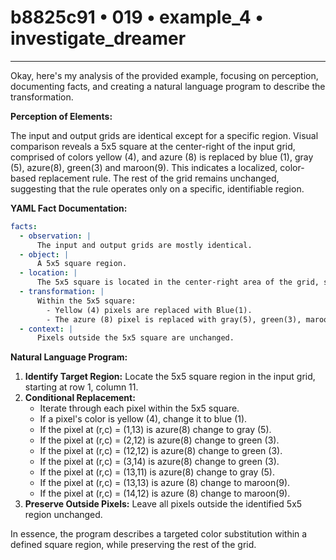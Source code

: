 # b8825c91 • 019 • example_4 • investigate_dreamer

---
Okay, here's my analysis of the provided example, focusing on perception, documenting facts, and creating a natural language program to describe the transformation.

**Perception of Elements:**

The input and output grids are identical except for a specific region. Visual comparison reveals a 5x5 square at the center-right of the input grid, comprised of colors yellow (4), and azure (8) is replaced by blue (1), gray (5), azure(8), green(3) and maroon(9). This indicates a localized, color-based replacement rule. The rest of the grid remains unchanged, suggesting that the rule operates only on a specific, identifiable region.

**YAML Fact Documentation:**



```yaml
facts:
  - observation: |
      The input and output grids are mostly identical.
  - object: |
      A 5x5 square region.
  - location: |
      The 5x5 square is located in the center-right area of the grid, starting at row 1, column 11.
  - transformation: |
      Within the 5x5 square:
        - Yellow (4) pixels are replaced with Blue(1).
        - The azure (8) pixel is replaced with gray(5), green(3), maroon(9)
  - context: |
      Pixels outside the 5x5 square are unchanged.
```



**Natural Language Program:**

1.  **Identify Target Region:** Locate the 5x5 square region in the input grid, starting at row 1, column 11.
2.  **Conditional Replacement:**
    *   Iterate through each pixel within the 5x5 square.
    *   If a pixel's color is yellow (4), change it to blue (1).
    *   If the pixel at (r,c) = (1,13) is azure(8) change to gray (5).
    *   If the pixel at (r,c) = (2,12) is azure(8) change to green (3).
    *   If the pixel at (r,c) = (12,12) is azure(8) change to green (3).
    *    If the pixel at (r,c) = (3,14) is azure(8) change to green (3).
    *    If the pixel at (r,c) = (13,11) is azure(8) change to gray (5).
    *   If the pixel at (r,c) = (13,13) is azure (8) change to maroon(9).
    *   If the pixel at (r,c) = (14,12) is azure (8) change to maroon(9).
3.  **Preserve Outside Pixels:** Leave all pixels outside the identified 5x5 region unchanged.

In essence, the program describes a targeted color substitution within a defined square region, while preserving the rest of the grid.

